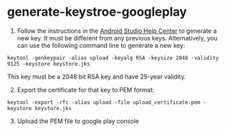 # generate-keystroe-googleplay

1. Follow the instructions in the [Android Studio Help Center](https://developer.android.com/studio/publish/app-signing#generate-key) to generate a new key. It must be different from any previous keys. Alternatively, you can use the following command line to generate a new key:

``keytool -genkeypair -alias upload -keyalg RSA -keysize 2048 -validity 9125 -keystore keystore.jks``

This key must be a 2048 bit RSA key and have 25-year validity.

2. Export the certificate for that key to PEM format:

``keytool -export -rfc -alias upload -file upload_certificate.pem -keystore keystore.jks`` 

3. Upload the PEM file to google play console
